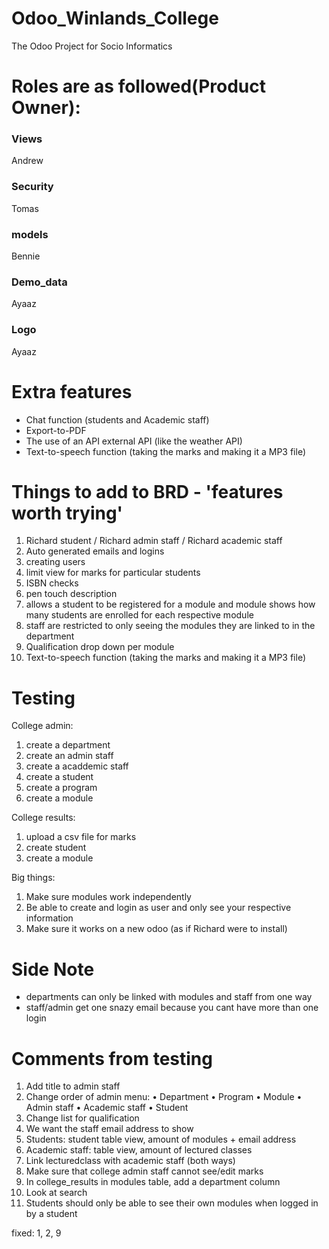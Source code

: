 # Odoo_Winlands_College
The Odoo Project for Socio Informatics
# Roles are as followed(Product Owner):
### Views
Andrew
### Security
Tomas
### models
Bennie
### Demo_data
Ayaaz
### Logo
Ayaaz


# Extra features
* Chat function (students and Academic staff)
* Export-to-PDF
* The use of an API external API (like the weather API)
* Text-to-speech function (taking the marks and making it a MP3 file)

# Things to add to BRD - 'features worth trying'
1.	Richard student / Richard admin staff / Richard academic staff 
2.	Auto generated emails and logins 
3.	creating users
4.	limit view for marks for particular students 
5.	ISBN checks 
6.	pen touch description 
7.	allows a student to be registered for a module and module shows how many students are enrolled for each respective module 
8.	staff are restricted to only seeing the modules they are linked to in the department 
9.	Qualification drop down per module 
10.	Text-to-speech function (taking the marks and making it a MP3 file)

# Testing
College admin:
1. create a department 
2. create an admin staff 
3. create a acaddemic staff 
4. create a student 
5. create a program 
6. create a module 

College results:
1. upload a csv file for marks 
2. create student
3. create a module 

Big things:
1. Make sure modules work independently 
2. Be able to create and login as user and only see your respective information
3. Make sure it works on a new odoo (as if Richard were to install)

# Side Note
- departments can only be linked with modules and staff from one way 
- staff/admin get one snazy email because you cant have more than one login

# Comments from testing 
1.	Add title to admin staff
2.	Change order of admin menu: 
  •	Department 
  •	Program 
  •	Module 
  •	Admin staff 
  •	Academic staff 
  •	Student 
3.	Change list for qualification 
4.	We want the staff email address to show 
5.	Students: student table view, amount of modules + email address 
6.	Academic staff: table view, amount of lectured classes 
7.	Link lecturedclass with academic staff (both ways)
8.	Make sure that college admin staff cannot see/edit marks 
9.	In college_results in modules table, add a department column 
10.	Look at search 
11.	Students should only be able to see their own modules when logged in by a student 

fixed:
1, 2, 9
